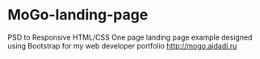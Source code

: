 # MoGo-landing-page
PSD to Responsive HTML/CSS
One page landing page example designed using Bootstrap for my web developer portfolio
http://mogo.aidadi.ru

